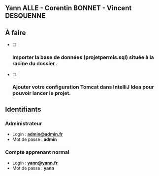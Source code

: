 ## Yann ALLE - Corentin BONNET - Vincent DESQUENNE

## À faire

- [ ] ### Importer la base de données (projetpermis.sql) située à la racine du dossier .

- [ ] ### Ajouter votre configuration Tomcat dans IntelliJ Idea pour pouvoir lancer le projet.

## Identifiants

### Administrateur

- Login : **admin@admin.fr**
- Mot de passe : **admin**

### Compte apprenant normal

- Login : **yann@yann.fr**
- Mot de passe : **yann**